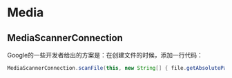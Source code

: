 # Media



## MediaScannerConnection

Google的一些开发者给出的方案是：在创建文件的时候，添加一行代码：

```java
MediaScannerConnection.scanFile(this, new String[] { file.getAbsolutePath() }, null, null);
```

